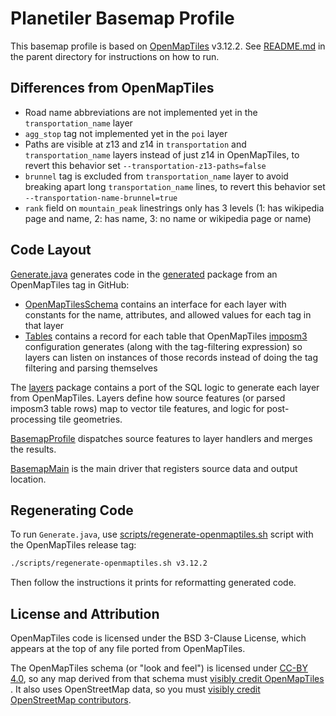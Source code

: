 # Planetiler Basemap Profile

This basemap profile is based on [OpenMapTiles](https://github.com/openmaptiles/openmaptiles) v3.12.2.
See [README.md](../README.md) in the parent directory for instructions on how to run.

## Differences from OpenMapTiles

- Road name abbreviations are not implemented yet in the `transportation_name` layer
- `agg_stop` tag not implemented yet in the `poi` layer
- Paths are visible at z13 and z14 in `transportation` and `transportation_name` layers instead of just z14 in
  OpenMapTiles, to revert this behavior set `--transportation-z13-paths=false`
- `brunnel` tag is excluded from `transportation_name` layer to avoid breaking apart long `transportation_name`
  lines, to revert this behavior set `--transportation-name-brunnel=true`
- `rank` field on `mountain_peak` linestrings only has 3 levels (1: has wikipedia page and name, 2: has name, 3: no name
  or wikipedia page or name)

## Code Layout

[Generate.java](./src/main/java/com/onthegomap/planetiler/basemap/Generate.java) generates code in
the [generated](./src/main/java/com/onthegomap/planetiler/basemap/generated) package from an OpenMapTiles tag in GitHub:

- [OpenMapTilesSchema](./src/main/java/com/onthegomap/planetiler/basemap/generated/OpenMapTilesSchema.java)
  contains an interface for each layer with constants for the name, attributes, and allowed values for each tag in that
  layer
- [Tables](./src/main/java/com/onthegomap/planetiler/basemap/generated/Tables.java)
  contains a record for each table that OpenMapTiles [imposm3](https://github.com/omniscale/imposm3) configuration
  generates (along with the tag-filtering expression) so layers can listen on instances of those records instead of
  doing the tag filtering and parsing themselves

The [layers](./src/main/java/com/onthegomap/planetiler/basemap/layers) package contains a port of the SQL logic to
generate each layer from OpenMapTiles. Layers define how source features (or parsed imposm3 table rows) map to vector
tile features, and logic for post-processing tile geometries.

[BasemapProfile](./src/main/java/com/onthegomap/planetiler/basemap/BasemapProfile.java) dispatches source features to
layer handlers and merges the results.

[BasemapMain](./src/main/java/com/onthegomap/planetiler/basemap/BasemapMain.java) is the main driver that registers
source data and output location.

## Regenerating Code

To run `Generate.java`, use [scripts/regenerate-openmaptiles.sh](../scripts/regenerate-openmaptiles.sh) script with the
OpenMapTiles release tag:

```bash
./scripts/regenerate-openmaptiles.sh v3.12.2
```

Then follow the instructions it prints for reformatting generated code.

## License and Attribution

OpenMapTiles code is licensed under the BSD 3-Clause License, which appears at the top of any file ported from
OpenMapTiles.

The OpenMapTiles schema (or "look and feel") is licensed under [CC-BY 4.0](http://creativecommons.org/licenses/by/4.0/),
so any map derived from that schema
must [visibly credit OpenMapTiles](https://github.com/openmaptiles/openmaptiles/blob/master/LICENSE.md#design-license-cc-by-40)
. It also uses OpenStreetMap data, so you
must [visibly credit OpenStreetMap contributors](https://www.openstreetmap.org/copyright).
